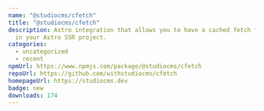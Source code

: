 ```yaml
---
name: "@studiocms/cfetch"
title: "@studiocms/cfetch"
description: Astro integration that allows you to have a cached fetch function
  in your Astro SSR project.
categories:
  - uncategorized
  - recent
npmUrl: https://www.npmjs.com/package/@studiocms/cfetch
repoUrl: https://github.com/withstudiocms/cfetch
homepageUrl: https://studiocms.dev
badge: new
downloads: 174
---
```

